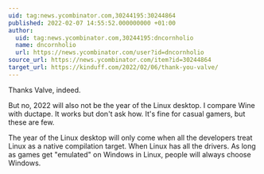 ```yaml
---
uid: tag:news.ycombinator.com,30244195:30244864
published: 2022-02-07 14:55:52.000000000 +01:00
author:
  uid: tag:news.ycombinator.com,30244195:dncornholio
  name: dncornholio
  url: https://news.ycombinator.com/user?id=dncornholio
source_url: https://news.ycombinator.com/item?id=30244864
target_url: https://kinduff.com/2022/02/06/thank-you-valve/
---
```


Thanks Valve, indeed.

But no, 2022 will also not be the year of the Linux desktop. I compare Wine with ductape. It works but don't ask how. It's fine for casual gamers, but these are few.

The year of the Linux desktop will only come when all the developers treat Linux as a native compilation target. When Linux has all the drivers. As long as games get "emulated" on Windows in Linux, people will always choose Windows.